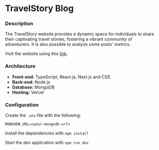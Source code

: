 # TravelStory Blog

### Description

The TravelStory website provides a dynamic space for individuals to share their captivating travel stories, fostering a vibrant community of adventurers. It is also possible to analyze some posts' metrics.

Visit the website using this [link](https://travel-story.vercel.app).

### Architecture

- **Front-end:** TypeScript, React.js, Next.js and CSS
- **Back-end:** Node.js
- **Database:** MongoDB
- **Hosting:** Vercel

### Configuration

Create the `.env` file with the following:

```
MONGODB_URL=<your-mongodb-url>
```

Install the dependencies with `npm install`

Start the dev application with `npm run dev`
